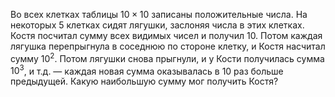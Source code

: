 Во всех клетках таблицы $10\times 10$ записаны положительные числа. На 
некоторых 5 клетках сидят лягушки, заслоняя числа в этих клетках. Костя 
посчитал сумму всех видимых чисел и получил $10$. Потом каждая лягушка 
перепрыгнула в соседнюю по стороне клетку, и Костя насчитал сумму $10^{2}$. 
Потом лягушки снова прыгнули, и у Кости получилась сумма $10^{3}$, и т.д. —
каждая новая сумма оказывалась в 10 раз больше предыдущей.
Какую наибольшую сумму мог получить Костя?